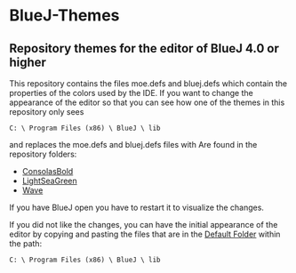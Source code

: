 # BlueJ-Themes
<h2>Repository themes for the editor of BlueJ 4.0 or higher</h2>
This repository contains the files moe.defs and bluej.defs which contain the properties of the colors used by the IDE.
If you want to change the appearance of the editor so that you can see how one of the themes in this repository only sees 
<pre><code>C: \ Program Files (x86) \ BlueJ \ lib</code></pre> and replaces the moe.defs and bluej.defs files with Are found in the repository folders:
<ul>
<li><a href="https://github.com/escribiendo-codigo/BlueJ-Themes/tree/master/ConsolasBold">ConsolasBold</a></li>
<li><a href="https://github.com/escribiendo-codigo/BlueJ-Themes/tree/master/LightSeaGreen">LightSeaGreen</a></li>
<li><a href="https://github.com/escribiendo-codigo/BlueJ-Themes/tree/master/Wave">Wave</a></li>
</ul>
If you have BlueJ open you have to restart it to visualize the changes.

If you did not like the changes, you can have the initial appearance of the editor by copying and pasting the files that are in the <a href="https://github.com/escribiendo-codigo/BlueJ-Themes/tree/master/Default">Default Folder</a> within the path:
<pre><code>C: \ Program Files (x86) \ BlueJ \ lib</code></pre>
